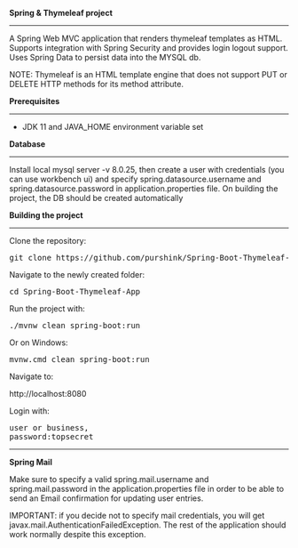 <b>Spring & Thymeleaf project</b>

* * * * *

A Spring Web MVC application that renders thymeleaf templates as HTML. Supports integration with Spring Security and provides login logout support. 
Uses Spring Data to persist data into the MYSQL db. 

NOTE: Thymeleaf is an HTML template engine that does not support PUT or DELETE HTTP methods for its method attribute.

<b>Prerequisites</b>

* * * * *

-   JDK 11 and JAVA_HOME environment variable set



<b>Database</b>

* * * * *

Install local mysql server -v 8.0.25, then create a user with credentials (you can use workbench ui) and specify spring.datasource.username and spring.datasource.password in application.properties file. On building the project, the DB should be created automatically


<b>Building the project</b>

* * * * *

Clone the repository:

<pre>git clone https://github.com/purshink/Spring-Boot-Thymeleaf-App</pre>
Navigate to the newly created folder:

<pre>cd Spring-Boot-Thymeleaf-App</pre>

Run the project with:

<pre>./mvnw clean spring-boot:run</pre>

Or on Windows:

<pre>mvnw.cmd clean spring-boot:run</pre>

Navigate to:

http://localhost:8080

Login with: 
<pre>user or business,
password:topsecret</pre>

* * * * *

<b>Spring Mail</b>

Make sure to specify a valid spring.mail.username and spring.mail.password in the application.properties file in order to be able to send an Email confirmation for updating user entries.

IMPORTANT: if you decide not to specify mail credentials, you will get javax.mail.AuthenticationFailedException. The rest of the application should work normally despite this exception.


